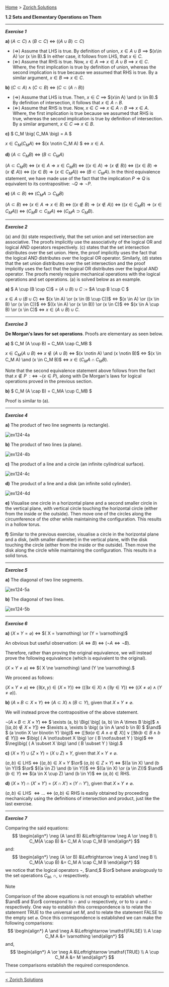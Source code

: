[Home](/index.html)  >  [Zorich Solutions](/vaz-ma/vaz-ma-solutions.html)



**1.2	Sets and Elementary Operations on Them**



---

***Exercise 1***

**a)**	$(A \subset C ) \wedge (B \subset C)$ $\iff$ $\Big( (A \cup B ) \subset C \Big)$

* $(\Rightarrow)$ Assume that LHS is true. By definition of union, $x \in A \cup B$ $\implies$ $(x\in A) \or (x \in B).$ In either case, it follows from LHS, that $x \in C.$ 
* $(\Leftarrow)$ Assume that RHS is true. Now, $x \in A$ $\implies$ $x\in A \cup B$ $\implies$ $x \in C.$ Where, the first implication is true by definition of union, whereas the second implication is true because we assumed that RHS is true. By a similar argument, $x \in B$ $\implies$ $x \in C.$



**b)**    $(C \subset A ) \wedge (C \subset B)$ $\iff$ $\big( C \subset (A \cap B ) \big)$

* $(\Rightarrow)$ Assume that LHS is true. Then, $x \in C$ $\implies$ $(x\in A) \and (x \in B).$ By definition of intersection, it follows that $x \in A \cap B.$ 
* $(\Leftarrow)$ Assume that RHS is true. Now, $x \in C$ $\implies$ $x\in A \cap B$ $\implies$ $x \in A.$ Where, the first implication is true because we assumed that RHS is true, whereas the second implication is true by definition of intersection. By a similar argument, $x \in C$ $\implies$ $x \in B.$



**c)**    $ C_M \big( C_MA \big) = A $

$x \in C_M(C_M A)$ $\iff$ $(x \notin C_M A) $ $\iff$ $x \in A.$ 



**d)**    $(A \subset C_MB )$ $\iff$ $(B \subset C_MA )$

$\big( A \subset C_MB \big)$ $\iff$ $(x \in A \Rightarrow x \in C_MB )$ $\iff$ $\big( (x \in A) \Rightarrow (x \notin B) \big)$ $\iff$ $\big( (x \in B) \Rightarrow (x \notin A) \big)$ $\iff$ $\big( (x \in B) \Rightarrow (x \in C_MA)  \big)$  $\iff$ $\big( B \subset C_MA  \big).$ In the third equivalence statement, we have made use of the fact that the implication $P \Rightarrow Q$ is equivalent to its contrapositive: $\neg Q \Rightarrow \neg P.$



**e)**    $(A \subset B )$ $\iff$ $(C_MA \supset C_MB )$

$\big( A \subset B \big)$ $\iff$ $\big( x \in A \Rightarrow x \in B \big)$ $\iff$ $\big(  (x \notin B) \Rightarrow (x \notin A) \big)$ $\iff$ $\big( (x \in C_MB) \Rightarrow (x \in C_MA) \big)$ $\iff$ $\big( C_MB \subset C_MA  \big)$ $\iff$ $\big( C_MA \supset C_MB  \big).$




---

***Exercise 2***

(a) and (b) state respectively, that the set union and set intersection are associative. The proofs implicitly use the associativity of the logical OR and logical AND operators respectively. (c) states that the set intersection distributes over the set union. Here, the proof implicitly uses the fact that the logical AND distributes over the logical OR operator. Similarly, (d) states that the set union distributes over the set intersection and the proof implicitly uses the fact that the logical OR distributes over the logical AND operator. The proofs merely require mechanical operations with the logical operations and set operations. (a) is solved below as an example.

**a)**	$ A \cup (B \cup C)$ $=$ $(A \cup B ) \cup C$ $:=$ $A \cup B \cup C $

$x \in A \cup (B \cup C)$ $\Leftrightarrow$ $(x \in A) \or (x \in (B \cup C))$ $\Leftrightarrow$ $(x \in A) \or ((x \in B) \or (x \in C))$ $\Leftrightarrow$ $((x \in A) \or (x \in B)) \or (x \in C)$ $\Leftrightarrow$ $(x \in A \cup B) \or (x \in C)$ $\Leftrightarrow$ $x \in (A \cup B) \cup C.$




---

***Exercise 3***

**De Morgan's laws for set operations**. Proofs are elementary as seen below.

**a)**	$ C_M (A \cup B) = C_MA \cap C_MB $

$x \in C_M (A \cup B)$ $\Leftrightarrow$ $x \notin (A \cup B)$ $\Leftrightarrow$ $(x \notin A) \and (x \notin B)$ $\Leftrightarrow$ $(x \in C_M A) \and (x \in C_M B)$ $\Leftrightarrow$ $x \in (C_M A \cap C_M B).$

Note that the second equivalence statement above follows from the fact that $x \notin P$ $:\Leftrightarrow$ $\neg(x \in P),$ along with De Morgan's laws for logical operations proved in the previous section.

**b)**	$ C_M (A \cap B) = C_MA \cup C_MB $

Proof is similar to (a).



---


***Exercise 4***

**a)**   The product of two line segments (a rectangle).

![ex124-4a](./images/ex124-4a.png)



**b)**   The product of two lines (a plane).

![ex124-4b](./images/ex124-4b.png)



**c)**   The product of a line and a circle (an infinite cylindrical surface).

![ex124-4c](./images/ex124-4c.png)



**d)**   The product of a line and a disk (an infinite solid cylinder).

![ex124-4d](./images/ex124-4d.png)



**e)**   Visualise one circle in a horizontal plane and a second smaller circle in the vertical plane, with vertical circle touching the horizontal circle (either from the inside or the outside). Then move one of the circles along the circumference of the other while maintaining the configuration. This results in a hollow torus.



**f)**   Similar to the previous exercise, visualise a circle in the horizontal plane and a disk, (with smaller diameter) in the vertical plane, with the disk touching the circle (either from the inside or the outside). Then move the disk along the circle while maintaining the configuration. This results in a solid torus.




---

***Exercise 5***

**a)**   The diagonal of two line segments.

![ex124-5a](./images/ex124-5a.png)



**b)**   The diagonal of two lines.

![ex124-5b](./images/ex124-5b.png)




---

***Exercise 6***

**a)**    $( X \times Y = \varnothing )$ $\iff$ $( X = \varnothing) \or (Y = \varnothing)$

An obvious but useful observation: $(A \Leftrightarrow B)$ $\iff$ $(\neg A \Leftrightarrow \neg B).$ 

Therefore, rather than proving the original equivalence, we will instead prove the following equivalence (which is equivalent to the original).

$( X \times Y \ne \varnothing )$ $\iff$ $( X \ne \varnothing) \and (Y \ne \varnothing).$

We proceed as follows:

$(X \times Y \ne \varnothing)$ $\Leftrightarrow$ $\big( \exists (x, y) \in (X \times Y) \big)$ $\Leftrightarrow$ $\big( (\exists x \in X ) \wedge (\exists y \in Y) \big)$ $\Leftrightarrow$ $\big( (X \neq \varnothing ) \wedge (Y \neq \varnothing) \big).$



**b)**    $(A \times B \subset X \times Y)$ $\iff$ $(A \subset X) \wedge (B \subset Y),$ given that $X \times Y \ne \varnothing.$

We will instead prove the contrapositive of the above statement.

$\neg \big( A \times B \subset X \times Y \big)$ $\iff$ $ \exists (a, b) \Big( \big[ (a, b) \in A \times B \big]$ $\wedge$ $\big[ (a, b) \notin X \times Y \big] \Big)$ $\iff$ $\exists a, \exists b \big( (a \in A \and b \in B) $ $\and$ $ (a \notin X \or b\notin Y)  \big)$ $\iff$ $\Big( \big[ \exists a (a \in A \wedge a\notin X) \big]$ $\vee$ $\big[ \exists b (b \in B \wedge b\notin Y) \big]  \Big)$ $\iff$ $\big( ( A \not\subset X \big) \or ( B \not\subset Y )  \big)$ $\iff$ $\neg\big( ( A \subset X \big) \and ( B \subset Y )  \big).$ 



**c)**    $(X \times Y) \cup (Z \times Y)$ $=$ $(X \cup Z) \times Y,$ given that $X \times Y \ne \varnothing.$

$(a,b) \in \text{LHS}$ $\Leftrightarrow$ $((a,b) \in X \times Y$ $\or$ $(a,b) \in Z \times Y)$ $\Leftrightarrow$ $((a \in X) \and (b \in Y))$ $\or$ $((a \in Z) \and (b \in Y))$ $\Leftrightarrow$ $((a \in X) \or (a \in Z))$ $\and$ $(b \in Y)$ $\Leftrightarrow$ $(a \in X \cup Z) \and (b \in Y)$ $\Leftrightarrow$ $(a,b) \in \text{RHS}.$



**d)**    $(X \times Y) \cap (X' \times Y')$ $=$ $(X \cap X') \times (Y \cap Y'),$ given that $X \times Y \ne \varnothing.$

$(a,b) \in \text{LHS}$ $\Leftrightarrow \ldots$ $\Leftrightarrow$ $(a,b) \in \text{RHS}$ is easily obtained by proceeding mechanically using the definitions of intersection and product, just like the last exercise.



---

***Exercise 7***

Comparing the said equations:
$$
\begin{align*}
\neg (A \and B) &\Leftrightarrow \neg A \or \neg B \\
C_M(A \cap B) &= C_M A \cup C_M B 
\end{align*}
$$
and:
$$
\begin{align*}
\neg (A \or B) &\Leftrightarrow \neg A \and \neg B \\
C_M(A \cup B) &= C_M A \cap C_M B 
\end{align*}
$$
we notice that the logical operators $\neg,$ $\and,$ $\or$ behave  analogously to the set operations  $C_M,$ $\cap,$ $\cup$ respectively.



> [!NOTE]
>
> Comparison of the above equations is not enough to establish whether $\and$ and $\or$ correspond to $\cap$ and $\cup$ respectively, or to to $\cup$ and $\cap$ respectively. One way to establish this correspondence is to relate the statement $\mathsf{TRUE}$ to the universal set $M,$ and to relate the statement $\mathsf{FALSE}$ to the empty set $\varnothing.$  Once this correspondence is established we can make the following comparisons:
> $$
> \begin{align*}
> A \and \neg A &\Leftrightarrow \mathsf{FALSE} \\
> A \cap C_M A &= \varnothing 
> \end{align*}
> $$
> and,
> $$
> \begin{align*}
> A \or \neg A &\Leftrightarrow \mathsf{TRUE} \\
> A \cup C_M A &= M 
> \end{align*}
> $$
> These comparisons establish the required correspondence.





---



[< Zorich Solutions](/vaz-ma/vaz-ma-solutions.html)
